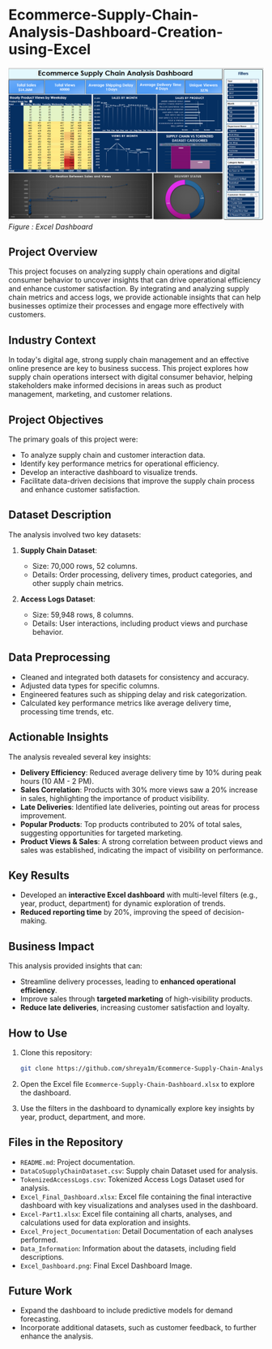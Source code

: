 # Ecommerce-Supply-Chain-Analysis-Dashboard-Creation-using-Excel
![Excel Dashboard](Excel_Dashboard.png)
*Figure : Excel Dashboard*


## Project Overview

This project focuses on analyzing supply chain operations and digital consumer behavior to uncover insights that can drive operational efficiency and enhance customer satisfaction. By integrating and analyzing supply chain metrics and access logs, we provide actionable insights that can help businesses optimize their processes and engage more effectively with customers.

## Industry Context

In today's digital age, strong supply chain management and an effective online presence are key to business success. This project explores how supply chain operations intersect with digital consumer behavior, helping stakeholders make informed decisions in areas such as product management, marketing, and customer relations.

## Project Objectives

The primary goals of this project were:
- To analyze supply chain and customer interaction data.
- Identify key performance metrics for operational efficiency.
- Develop an interactive dashboard to visualize trends.
- Facilitate data-driven decisions that improve the supply chain process and enhance customer satisfaction.

## Dataset Description

The analysis involved two key datasets:
1. **Supply Chain Dataset**: 
   - Size: 70,000 rows, 52 columns.
   - Details: Order processing, delivery times, product categories, and other supply chain metrics.
   
2. **Access Logs Dataset**:
   - Size: 59,948 rows, 8 columns.
   - Details: User interactions, including product views and purchase behavior.

## Data Preprocessing

- Cleaned and integrated both datasets for consistency and accuracy.
- Adjusted data types for specific columns.
- Engineered features such as shipping delay and risk categorization.
- Calculated key performance metrics like average delivery time, processing time trends, etc.

## Actionable Insights

The analysis revealed several key insights:
- **Delivery Efficiency**: Reduced average delivery time by 10% during peak hours (10 AM - 2 PM).
- **Sales Correlation**: Products with 30% more views saw a 20% increase in sales, highlighting the importance of product visibility.
- **Late Deliveries**: Identified late deliveries, pointing out areas for process improvement.
- **Popular Products**: Top products contributed to 20% of total sales, suggesting opportunities for targeted marketing.
- **Product Views & Sales**: A strong correlation between product views and sales was established, indicating the impact of visibility on performance.

## Key Results

- Developed an **interactive Excel dashboard** with multi-level filters (e.g., year, product, department) for dynamic exploration of trends.
- **Reduced reporting time** by 20%, improving the speed of decision-making.

## Business Impact

This analysis provided insights that can:
- Streamline delivery processes, leading to **enhanced operational efficiency**.
- Improve sales through **targeted marketing** of high-visibility products.
- **Reduce late deliveries**, increasing customer satisfaction and loyalty.

## How to Use

1. Clone this repository:
    ```bash
    git clone https://github.com/shreya1m/Ecommerce-Supply-Chain-Analysis-Dashboard-Creation-using-Excel.git
    ```

2. Open the Excel file `Ecommerce-Supply-Chain-Dashboard.xlsx` to explore the dashboard.

3. Use the filters in the dashboard to dynamically explore key insights by year, product, department, and more.

## Files in the Repository

- `README.md`: Project documentation.
- `DataCoSupplyChainDataset.csv`: Supply chain Dataset used for analysis.
- `TokenizedAccessLogs.csv`: Tokenized Access Logs Dataset used for analysis.
- `Excel_Final_Dashboard.xlsx`: Excel file containing the final interactive dashboard with key visualizations and analyses used in the dashboard.
- `Excel-Part1.xlsx`: Excel file containing all charts, analyses, and calculations used for data exploration and insights.  
- `Excel_Project_Documentation`: Detail Documentation of each analyses performed.
- `Data_Information`: Information about the datasets, including field descriptions.
- `Excel_Dashboard.png`: Final Excel Dashboard Image.

## Future Work

- Expand the dashboard to include predictive models for demand forecasting.
- Incorporate additional datasets, such as customer feedback, to further enhance the analysis.


